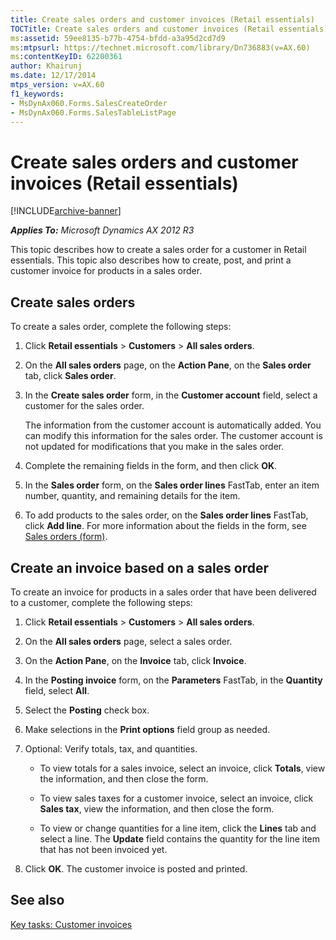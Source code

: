 ```yaml
---
title: Create sales orders and customer invoices (Retail essentials)
TOCTitle: Create sales orders and customer invoices (Retail essentials)
ms:assetid: 59ee8135-b77b-4754-bfdd-a3a95d2cd7d9
ms:mtpsurl: https://technet.microsoft.com/library/Dn736883(v=AX.60)
ms:contentKeyID: 62200361
author: Khairunj
ms.date: 12/17/2014
mtps_version: v=AX.60
f1_keywords:
- MsDynAx060.Forms.SalesCreateOrder
- MsDynAx060.Forms.SalesTableListPage
---
```


# Create sales orders and customer invoices (Retail essentials) 


[!INCLUDE[archive-banner](includes/archive-banner.md)]


_**Applies To:** Microsoft Dynamics AX 2012 R3_

This topic describes how to create a sales order for a customer in Retail essentials. This topic also describes how to create, post, and print a customer invoice for products in a sales order.

## Create sales orders

To create a sales order, complete the following steps:

1.  Click **Retail essentials** \> **Customers** \> **All sales orders**.

2.  On the **All sales orders** page, on the **Action Pane**, on the **Sales order** tab, click **Sales order**.

3.  In the **Create sales order** form, in the **Customer account** field, select a customer for the sales order.
    
    The information from the customer account is automatically added. You can modify this information for the sales order. The customer account is not updated for modifications that you make in the sales order.

4.  Complete the remaining fields in the form, and then click **OK**.

5.  In the **Sales order** form, on the **Sales order lines** FastTab, enter an item number, quantity, and remaining details for the item.

6.  To add products to the sales order, on the **Sales order lines** FastTab, click **Add line**. For more information about the fields in the form, see [Sales orders (form)](https://technet.microsoft.com/library/aa585863\(v=ax.60\)).

## Create an invoice based on a sales order

To create an invoice for products in a sales order that have been delivered to a customer, complete the following steps:

1.  Click **Retail essentials** \> **Customers** \> **All sales orders**.

2.  On the **All sales orders** page, select a sales order.

3.  On the **Action Pane**, on the **Invoice** tab, click **Invoice**.

4.  In the **Posting invoice** form, on the **Parameters** FastTab, in the **Quantity** field, select **All**.

5.  Select the **Posting** check box.

6.  Make selections in the **Print options** field group as needed.

7.  Optional: Verify totals, tax, and quantities.
    
      - To view totals for a sales invoice, select an invoice, click **Totals**, view the information, and then close the form.
    
      - To view sales taxes for a customer invoice, select an invoice, click **Sales tax**, view the information, and then close the form.
    
      - To view or change quantities for a line item, click the **Lines** tab and select a line. The **Update** field contains the quantity for the line item that has not been invoiced yet.

8.  Click **OK**. The customer invoice is posted and printed.

## See also

[Key tasks: Customer invoices](key-tasks-customer-invoices.md)

  


